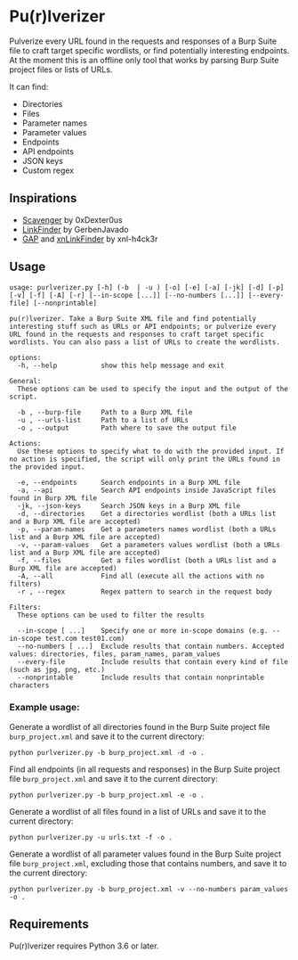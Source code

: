 # Pu(r)lverizer

Pulverize every URL found in the requests and responses of a Burp Suite file to craft target specific wordlists, or find potentially interesting endpoints. At the moment this is an offline only tool that works by parsing Burp Suite project files or lists of URLs.

It can find:

-   Directories
-   Files
-   Parameter names
-   Parameter values
-   Endpoints
-   API endpoints
-   JSON keys
-   Custom regex

## Inspirations

- [Scavenger](https://github.com/0xDexter0us/Scavenger) by 0xDexter0us
- [LinkFinder](https://github.com/GerbenJavado/LinkFinder) by GerbenJavado
- [GAP](https://github.com/xnl-h4ck3r/GAP-Burp-Extension) and [xnLinkFinder](https://github.com/xnl-h4ck3r/xnLinkFinder) by xnl-h4ck3r

## Usage

```
usage: purlverizer.py [-h] (-b  | -u ) [-o] [-e] [-a] [-jk] [-d] [-p] [-v] [-f] [-A] [-r] [--in-scope [...]] [--no-numbers [...]] [--every-file] [--nonprintable]

pu(r)lverizer. Take a Burp Suite XML file and find potentially interesting stuff such as URLs or API endpoints; or pulverize every URL found in the requests and responses to craft target specific wordlists. You can also pass a list of URLs to create the wordlists.

options:
  -h, --help           show this help message and exit

General:
  These options can be used to specify the input and the output of the script.

  -b , --burp-file     Path to a Burp XML file
  -u , --urls-list     Path to a list of URLs
  -o , --output        Path where to save the output file

Actions:
  Use these options to specify what to do with the provided input. If no action is specified, the script will only print the URLs found in the provided input.

  -e, --endpoints      Search endpoints in a Burp XML file
  -a, --api            Search API endpoints inside JavaScript files found in Burp XML file
  -jk, --json-keys     Search JSON keys in a Burp XML file
  -d, --directories    Get a directories wordlist (both a URLs list and a Burp XML file are accepted)
  -p, --param-names    Get a parameters names wordlist (both a URLs list and a Burp XML file are accepted)
  -v, --param-values   Get a parameters values wordlist (both a URLs list and a Burp XML file are accepted)
  -f, --files          Get a files wordlist (both a URLs list and a Burp XML file are accepted)
  -A, --all            Find all (execute all the actions with no filters)
  -r , --regex         Regex pattern to search in the request body

Filters:
  These options can be used to filter the results

  --in-scope [ ...]    Specify one or more in-scope domains (e.g. --in-scope test.com test01.com)
  --no-numbers [ ...]  Exclude results that contain numbers. Accepted values: directories, files, param_names, param_values
  --every-file         Include results that contain every kind of file (such as jpg, png, etc.)
  --nonprintable       Include results that contain nonprintable characters
```

### Example usage:

Generate a wordlist of all directories found in the Burp Suite project file `burp_project.xml` and save it to the current directory:

```
python purlverizer.py -b burp_project.xml -d -o .
```

Find all endpoints (in all requests and responses) in the Burp Suite project file `burp_project.xml` and save it to the current directory:

```
python purlverizer.py -b burp_project.xml -e -o .
```

Generate a wordlist of all files found in a list of URLs and save it to the current directory:

```
python purlverizer.py -u urls.txt -f -o .
```

Generate a wordlist of all parameter values found in the Burp Suite project file `burp_project.xml`, excluding those that contains numbers, and save it to the current directory:

```
python purlverizer.py -b burp_project.xml -v --no-numbers param_values -o .
```


## Requirements

Pu(r)lverizer requires Python 3.6 or later.
